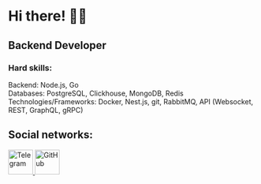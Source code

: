 # Hi there! 👋🏼 

## Backend Developer

### Hard skills:
Backend: Node.js, Go\
Databases: PostgreSQL, Clickhouse, MongoDB, Redis\
Technologies/Frameworks: Docker, Nest.js, git, RabbitMQ, API (Websocket, REST, GraphQL, gRPC)
 
## Social networks:

<a href="https://t.me/hellkirl">
   <img top="0" src="https://upload.wikimedia.org/wikipedia/commons/thumb/8/82/Telegram_logo.svg/1024px-Telegram_logo.svg.png?20220101141644)" width=50 height=50 alt="Telegram" target="_blank" margin-left="10px">
<a href="mailto:kirillprivalov04@icloud.com">
   <img top="0" src="https://upload.wikimedia.org/wikipedia/commons/4/4e/Mail_%28iOS%29.svg" width=50 height=50 alt="GitHub" target="_blank" margin-left="10px">
